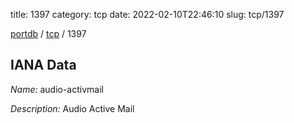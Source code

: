 title: 1397
category: tcp
date: 2022-02-10T22:46:10
slug: tcp/1397

[portdb](/) / [tcp](/category/tcp.html) / 1397


## IANA Data

_Name:_ audio-activmail

_Description:_ Audio Active Mail


